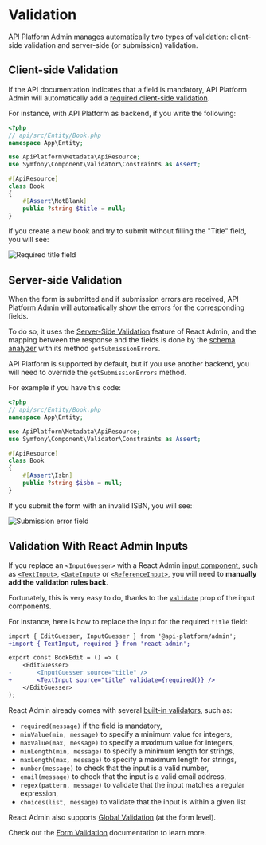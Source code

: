# Validation

API Platform Admin manages automatically two types of validation: client-side validation and server-side (or submission) validation.

## Client-side Validation

If the API documentation indicates that a field is mandatory,
API Platform Admin will automatically add a [required client-side validation](https://marmelab.com/react-admin/Validation.html#per-input-validation-built-in-field-validators).

For instance, with API Platform as backend, if you write the following:

```php
<?php
// api/src/Entity/Book.php
namespace App\Entity;

use ApiPlatform\Metadata\ApiResource;
use Symfony\Component\Validator\Constraints as Assert;

#[ApiResource]
class Book
{
    #[Assert\NotBlank]
    public ?string $title = null;
}
```

If you create a new book and try to submit without filling the "Title" field, you will see:

![Required title field](images/required-field.png)

## Server-side Validation

When the form is submitted and if submission errors are received,
API Platform Admin will automatically show the errors for the corresponding fields.

To do so, it uses the [Server-Side Validation](https://marmelab.com/react-admin/Validation.html#server-side-validation) feature of React Admin, and the mapping between the response and the fields is done by the [schema analyzer](components.md#hydra-schema-analyzer) with its method `getSubmissionErrors`.

API Platform is supported by default, but if you use another backend, you will need to override the `getSubmissionErrors` method.

For example if you have this code:

```php
<?php
// api/src/Entity/Book.php
namespace App\Entity;

use ApiPlatform\Metadata\ApiResource;
use Symfony\Component\Validator\Constraints as Assert;

#[ApiResource]
class Book
{
    #[Assert\Isbn]
    public ?string $isbn = null;
}
```

If you submit the form with an invalid ISBN, you will see:

![Submission error field](images/submission-error-field.png)

## Validation With React Admin Inputs

If you replace an `<InputGuesser>` with a React Admin [input component](https://marmelab.com/react-admin/Inputs.html), such as [`<TextInput>`](https://marmelab.com/react-admin/TextInput.html), [`<DateInput>`](https://marmelab.com/react-admin/DateInput.html) or [`<ReferenceInput>`](https://marmelab.com/react-admin/ReferenceInput.html), you will need to **manually add the validation rules back**.

Fortunately, this is very easy to do, thanks to the [`validate`](https://marmelab.com/react-admin/Inputs.html#validate) prop of the input components.

For instance, here is how to replace the input for the required `title` field:

```diff
import { EditGuesser, InputGuesser } from '@api-platform/admin';
+import { TextInput, required } from 'react-admin';

export const BookEdit = () => (
    <EditGuesser>
-       <InputGuesser source="title" />
+       <TextInput source="title" validate={required()} />
    </EditGuesser>
);
```

React Admin already comes with several [built-in validators](https://marmelab.com/react-admin/Validation.html#per-input-validation-built-in-field-validators), such as:

* `required(message)` if the field is mandatory,
* `minValue(min, message)` to specify a minimum value for integers,
* `maxValue(max, message)` to specify a maximum value for integers,
* `minLength(min, message)` to specify a minimum length for strings,
* `maxLength(max, message)` to specify a maximum length for strings,
* `number(message)` to check that the input is a valid number,
* `email(message)` to check that the input is a valid email address,
* `regex(pattern, message)` to validate that the input matches a regular expression,
* `choices(list, message)` to validate that the input is within a given list

React Admin also supports [Global Validation](https://marmelab.com/react-admin/Validation.html#global-validation) (at the form level).

Check out the [Form Validation](https://marmelab.com/react-admin/Validation.html) documentation to learn more.
